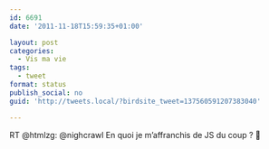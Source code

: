 ```yaml
---
id: 6691
date: '2011-11-18T15:59:35+01:00'

layout: post
categories:
  - Vis ma vie
tags:
  - tweet
format: status
publish_social: no
guid: 'http://tweets.local/?birdsite_tweet=137560591207383040'

---
```


RT @htmlzg: @nighcrawl En quoi je m’affranchis de JS du coup ? 🙁